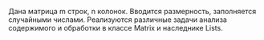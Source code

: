 Дана матрица m строк, n колонок.
Вводится размерность, заполняется случайными числами.
Реализуются различные задачи анализа содержимого и обработки в классе Matrix и наследнике Lists.
